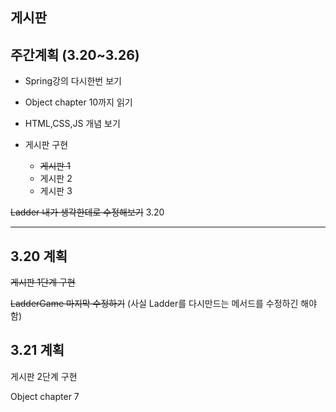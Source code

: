 ## 게시판

## 주간계획 (3.20~3.26)

- Spring강의 다시한번 보기

- Object chapter 10까지 읽기

- HTML,CSS,JS 개념 보기

- 게시판 구현

  - ~~게시판 1~~
  - 게시판 2
  - 게시판 3

~~Ladder 내가 생각한데로 수정해보기~~ 3.20

---

## 3.20 계획

~~게시판 1단계 구현~~

~~LadderGame 마지막 수정하기~~ (사실 Ladder를 다시만드는 메서드를 수정하긴 해야함)

## 3.21 계획

게시판 2단계 구현

Object chapter 7
